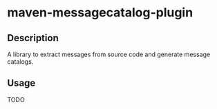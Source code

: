 maven-messagecatalog-plugin
===========================

Description
-----------

A library to extract messages from source code and generate message catalogs.

Usage
-----

TODO